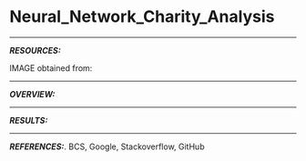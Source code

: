 # Neural_Network_Charity_Analysis




_____________
***RESOURCES:***

IMAGE obtained from:


______________
***OVERVIEW:***



______________
***RESULTS:***


_______________
***REFERENCES:***. BCS, Google, Stackoverflow, GitHub
